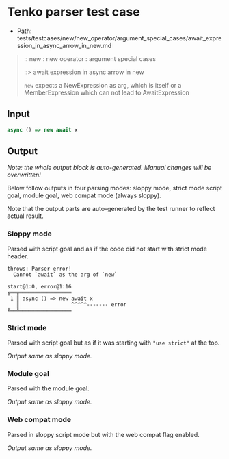 # Tenko parser test case

- Path: tests/testcases/new/new_operator/argument_special_cases/await_expression_in_async_arrow_in_new.md

> :: new : new operator : argument special cases
>
> ::> await expression in async arrow in new
>
> `new` expects a NewExpression as arg, which is itself or a MemberExpression which can not lead to AwaitExpression

## Input

`````js
async () => new await x
`````

## Output

_Note: the whole output block is auto-generated. Manual changes will be overwritten!_

Below follow outputs in four parsing modes: sloppy mode, strict mode script goal, module goal, web compat mode (always sloppy).

Note that the output parts are auto-generated by the test runner to reflect actual result.

### Sloppy mode

Parsed with script goal and as if the code did not start with strict mode header.

`````
throws: Parser error!
  Cannot `await` as the arg of `new`

start@1:0, error@1:16
╔══╦═════════════════
 1 ║ async () => new await x
   ║                 ^^^^^------- error
╚══╩═════════════════

`````

### Strict mode

Parsed with script goal but as if it was starting with `"use strict"` at the top.

_Output same as sloppy mode._

### Module goal

Parsed with the module goal.

_Output same as sloppy mode._

### Web compat mode

Parsed in sloppy script mode but with the web compat flag enabled.

_Output same as sloppy mode._

